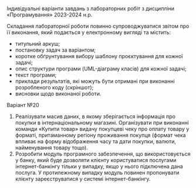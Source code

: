 Індивідуальні варіанти завдань з лабораторних робіт
з дисципліни «Програмування»
2023-2024 н.р.

Складання лабораторної роботи повинно супроводжуватися звітом про її виконання, який подається у електронному вигляді та містить:
- титульний аркуш;
- постановку задач за варіантом;
- коротке обґрунтування вибору шаблону проєктування для кожної задачі;
- опис структури програми (UML-діаграму класів) для кожної задачі;
- текст програми;
- приклади результатів, які можуть бути отримані при виконанні розробленого коду (скріншот);
- висновки щодо виконаної роботи.

Варіант №20
1. Реалізувати масив даних, в якому зберігається інформація про покупки в інтернаціональному магазині. Організувати при виконанні команди «Купити товар» видачу покупцеві чеку про оплату товару у форматі, притаманному регіону проживання покупця (формат чека впливає на форму відображення часу та дати покупки, валюти, найменування товару тощо). 
2. Розробити модуль програмного забезпечення, що використовується у банку, який буде дозволяти клієнту користуватися послугами інтернет-банкінгу тільки у випадку, якщо у нього підключена дана послуга. У протилежному випадку модуль повинен пропонувати клієнту зареєструватися у системі інтернет-банкінгу. 